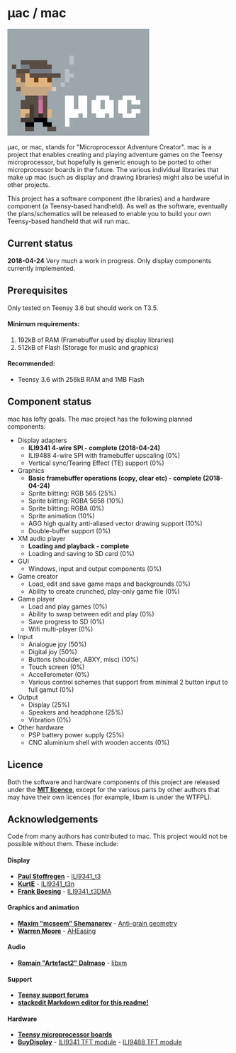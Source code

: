 # μac / mac

![mac logo](/logo.png?raw=true "mac")

μac, or mac, stands for "Microprocessor Adventure Creator". mac is a project that enables creating and playing adventure games on the Teensy microprocessor, but hopefully is generic enough to be ported to other microprocessor boards in the future. The various individual libraries that make up mac (such as display and drawing libraries) might also be useful in other projects.

This project has a software component (the libraries) and a hardware component (a Teensy-based handheld). As well as the software, eventually the plans/schematics will be released to enable you to build your own Teensy-based handheld that will run mac.

## Current status

**2018-04-24** Very much a work in progress. Only display components currently implemented.

## Prerequisites

Only tested on Teensy 3.6 but should work on T3.5.

#### Minimum requirements: 

 1. 192kB of RAM (Framebuffer used by display libraries)
 2. 512kB of Flash (Storage for music and graphics)

#### Recommended:

 - Teensy 3.6 with 256kB RAM and 1MB Flash

## Component status

mac has lofty goals. The mac project has the following planned components:

 -  Display adapters
	 - **ILI9341 4-wire SPI - complete (2018-04-24)**
	 - ILI9488 4-wire SPI with framebuffer upscaling (0%)
	 - Vertical sync/Tearing Effect (TE) support (0%)
 - Graphics
	 - **Basic framebuffer operations (copy, clear etc) - complete (2018-04-24)**
	 - Sprite blitting: RGB 565 (25%)
	 - Sprite blitting: RGBA 5658 (10%)
	 - Sprite blitting: RGBA (0%)
	 - Sprite animation (10%)
	 - AGG high quality anti-aliased vector drawing support (10%)
	 - Double-buffer support (0%)
 - XM audio player
	 - **Loading and playback - complete**
	 - Loading and saving to SD card (0%)
- GUI
	- Windows, input and output components (0%)
- Game creator
	- Load, edit and save game maps and backgrounds (0%)
	- Ability to create crunched, play-only game file (0%)
- Game player
	- Load and play games (0%)
	- Ability to swap between edit and play (0%)
	- Save progress to SD (0%)
	- Wifi multi-player (0%)
- Input
	- Analogue joy (50%)
	- Digital joy (50%)
	- Buttons (shoulder, ABXY, misc) (10%)
	- Touch screen (0%)
	- Accellerometer (0%)
	- Various control schemes that support from minimal 2 button input to full gamut (0%)
- Output
	- Display (25%)
	- Speakers and headphone (25%)
	- Vibration (0%)
- Other hardware
	- PSP battery power supply (25%)
	- CNC aluminium shell with wooden accents (0%)

## Licence

Both the software and hardware components of this project are released under the **[MIT licence](https://en.wikipedia.org/wiki/MIT_License)**, except for the various parts by other authors that may have their own licences (for example, libxm is under the WTFPL).

## Acknowledgements

Code from many authors has contributed to mac. This project would not be possible without them. These include:

#### Display

* **[Paul Stoffregen](mailto:)** - [ILI9341_t3](https://github.com/PaulStoffregen/ILI9341_t3)
* **[KurtE](mailto:)** - [ILI9341_t3n](https://github.com/KurtE/ILI9341_t3n)
* **[Frank Boesing](mailto:)** - [ILI9341_t3DMA](https://github.com/FrankBoesing/ILI9341_t3DMA)

#### Graphics and animation

* **[Maxim "mcseem" Shemanarev](http://www.antigrain.com/mcseem/index.html)** - [Anti-grain geometry](http://www.antigrain.com/)
* **[Warren Moore](wm@warrenmoore.net)** - [AHEasing](https://github.com/warrenm/AHEasing)

#### Audio

* **[Romain "Artefact2" Dalmaso](mailto:artefact2@gmail.com)** - [libxm](https://github.com/Artefact2/libxm)

#### Support

* **[Teensy support forums](https://forum.pjrc.com/)**
* **[stackedit Markdown editor for this readme!](https://stackedit.io/)**

#### Hardware

* **[Teensy microprocessor boards](https://www.pjrc.com/teensy/)**
* **[BuyDisplay](https://www.buydisplay.com)** - [ILI9341 TFT module](https://www.buydisplay.com/default/3-2-inch-capacitive-touchscreen-240x320-tft-lcd-module-display) - [ILI9488 TFT module](https://www.buydisplay.com/default/lcd-3-5-inch-320x480-tft-display-module-optl-touch-screen-w-breakout-board)